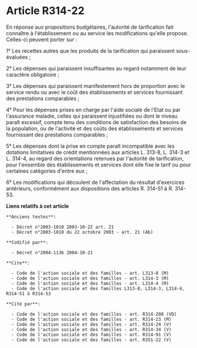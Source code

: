 # Article R314-22

En réponse aux propositions budgétaires, l'autorité de tarification fait connaître à l'établissement ou au service les
modifications qu'elle propose. Celles-ci peuvent porter sur :

1° Les recettes autres que les produits de la tarification qui paraissent sous-évaluées ;

2° Les dépenses qui paraissent insuffisantes au regard notamment de leur caractère obligatoire ;

3° Les dépenses qui paraissent manifestement hors de proportion avec le service rendu ou avec le coût des établissements et
services fournissant des prestations comparables ;

4° Pour les dépenses prises en charge par l'aide sociale de l'Etat ou par l'assurance maladie, celles qui paraissent
injustifiées ou dont le niveau paraît excessif, compte tenu des conditions de satisfaction des besoins de la population, ou
de l'activité et des coûts des établissements et services fournissant des prestations comparables ;

5° Les dépenses dont la prise en compte paraît incompatible avec les dotations limitatives de crédit mentionnées aux articles
L. 313-8, L. 314-3 et L. 314-4, au regard des orientations retenues par l'autorité de tarification, pour l'ensemble des
établissements et services dont elle fixe le tarif ou pour certaines catégories d'entre eux ;

6° Les modifications qui découlent de l'affectation du résultat d'exercices antérieurs, conformément aux dispositions des
articles R. 314-51 à R. 314-53.

**Liens relatifs à cet article**

	**Anciens textes**:

	  - Décret n°2003-1010 2003-10-22 art. 21
	  - Décret n°2003-1010 du 22 octobre 2003 - art. 21 (Ab)

	**Codifié par**:

	  - Décret n°2004-1136 2004-10-21

	**Cite**:

	  - Code de l'action sociale et des familles - art. L313-8 (M)
	  - Code de l'action sociale et des familles - art. L314-3 (M)
	  - Code de l'action sociale et des familles - art. L314-4 (M)
	  - Code de l'action sociale et des familles L313-8, L314-3, L314-4, R314-51 à R314-53

	**Cité par**:

	  - Code de l'action sociale et des familles - art. R314-208 (VD)
	  - Code de l'action sociale et des familles - art. R314-23 (M)
	  - Code de l'action sociale et des familles - art. R314-24 (V)
	  - Code de l'action sociale et des familles - art. R314-34 (V)
	  - Code de l'action sociale et des familles - art. R314-91 (V)
	  - Code de l'action sociale et des familles - art. R351-22 (V)
